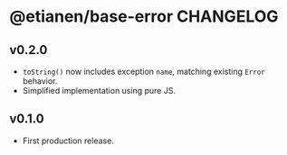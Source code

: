 # @etianen/base-error CHANGELOG

## v0.2.0

- `toString()` now includes exception `name`, matching existing `Error` behavior.
- Simplified implementation using pure JS.


## v0.1.0

- First production release.
